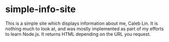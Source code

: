 # simple-info-site
This is a simple site which displays information about me, Caleb Lin. It is nothing much to look at, and was mostly implemented as part of my efforts to learn Node.js. It returns HTML depending on the URL you request.